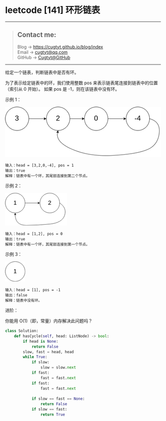 # leetcode [141] 环形链表

---
> ## Contact me:
> Blog -> <https://cugtyt.github.io/blog/index>  
> Email -> <cugtyt@qq.com>  
> GitHub -> [Cugtyt@GitHub](https://github.com/Cugtyt)

---

给定一个链表，判断链表中是否有环。

为了表示给定链表中的环，我们使用整数 pos 来表示链表尾连接到链表中的位置（索引从 0 开始）。 如果 pos 是 -1，则在该链表中没有环。

 

示例 1：

![](R/circularlinkedlist.png)

```
输入：head = [3,2,0,-4], pos = 1
输出：true
解释：链表中有一个环，其尾部连接到第二个节点。
```

示例 2：

![](R/circularlinkedlist_test2.png)

```
输入：head = [1,2], pos = 0
输出：true
解释：链表中有一个环，其尾部连接到第一个节点。
```

示例 3：

![](R/circularlinkedlist_test3.png)

```
输入：head = [1], pos = -1
输出：false
解释：链表中没有环。
```

进阶：

你能用 O(1)（即，常量）内存解决此问题吗？

``` python
class Solution:
    def hasCycle(self, head: ListNode) -> bool:
        if head is None:
            return False
        slow, fast = head, head
        while True:
            if slow:
                slow = slow.next
            if fast:
                fast = fast.next
            if fast:
                fast = fast.next

            if slow == fast == None:
                return False
            if slow == fast:
                return True
```